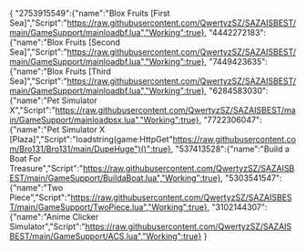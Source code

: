 {
    "2753915549":{"name":"Blox Fruits [First Sea]","Script":"https://raw.githubusercontent.com/QwertyzSZ/SAZAISBEST/main/GameSupport/mainloadbf.lua","Working":true},
    "4442272183":{"name":"Blox Fruits [Second Sea]","Script":"https://raw.githubusercontent.com/QwertyzSZ/SAZAISBEST/main/GameSupport/mainloadbf.lua","Working":true},
    "7449423635":{"name":"Blox Fruits [Third Sea]","Script":"https://raw.githubusercontent.com/QwertyzSZ/SAZAISBEST/main/GameSupport/mainloadbf.lua","Working":true},
    "6284583030":{"name":"Pet Simulator X","Script":"https://raw.githubusercontent.com/QwertyzSZ/SAZAISBEST/main/GameSupport/mainloadpsx.lua","Working":true},
    "7722306047":{"name":"Pet Simulator X [Plaza]","Script":"loadstring(game:HttpGet"https://raw.githubusercontent.com/Bro131/Bro131/main/DupeHuge")()":true},
    "537413528":{"name":"Build a Boat For Treasure","Script":"https://raw.githubusercontent.com/QwertyzSZ/SAZAISBEST/main/GameSupport/BuildaBoat.lua","Working":true},
    "5303541547":{"name":"Two Piece","Script":"https://raw.githubusercontent.com/QwertyzSZ/SAZAISBEST/main/GameSupport/TwoPiece.lua","Working":true},
    "3102144307":{"name":"Anime Clicker Simulator","Script":"https://raw.githubusercontent.com/QwertyzSZ/SAZAISBEST/main/GameSupport/ACS.lua","Working":true}
}

